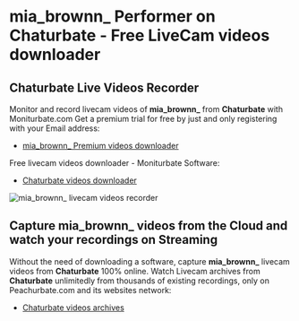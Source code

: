 # mia_brownn_ Performer on Chaturbate - Free LiveCam videos downloader

## Chaturbate Live Videos Recorder

Monitor and record livecam videos of **mia_brownn_** from **Chaturbate** with Moniturbate.com
Get a premium trial for free by just and only registering with your Email address:
* [mia_brownn_ Premium videos downloader](https://moniturbate.com/request-demo-licence-key.html)

Free livecam videos downloader - Moniturbate Software:
* [Chaturbate videos downloader](https://moniturbate.com/moniturbate-download-software.html)

![mia_brownn_ livecam videos recorder](https://peachurnet.com/templates/moniturbate-software.png)


## Capture mia_brownn_ videos from the Cloud and watch your recordings on Streaming

Without the need of downloading a software, capture **mia_brownn_** livecam videos from **Chaturbate** 100% online.
Watch Livecam archives from **Chaturbate** unlimitedly from thousands of existing recordings, only on Peachurbate.com and its websites network:
* [Chaturbate videos archives](https://peachurnet.com/)